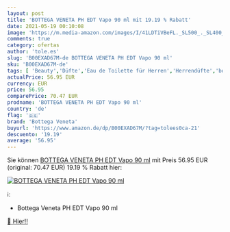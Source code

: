 ```yaml
---
layout: post
title: 'BOTTEGA VENETA PH EDT Vapo 90 ml mit 19.19 % Rabatt'
date: 2021-05-19 00:10:08
image: 'https://m.media-amazon.com/images/I/41LDTiVBeFL._SL500_._SL400_.jpg'
comments: true
category: ofertas
author: 'tole.es'
slug: 'B00EXAD67M-de BOTTEGA VENETA PH EDT Vapo 90 ml'
sku: 'B00EXAD67M-de'
tags: [ 'Beauty','Düfte','Eau de Toilette für Herren','Herrendüfte','bottega veneta', ]
actualPrice: 56.95 EUR
currency: EUR
price: 56.95
comparePrice: 70.47 EUR
prodname: 'BOTTEGA VENETA PH EDT Vapo 90 ml'
country: 'de'
flag: '🇩🇪'
brand: 'Bottega Veneta'
buyurl: 'https://www.amazon.de/dp/B00EXAD67M/?tag=tolees0ca-21'
descuento: '19.19'
average: '56.95'
---
```


Sie können [BOTTEGA VENETA PH EDT Vapo 90 ml](https://www.amazon.de/dp/B00EXAD67M/?tag=tolees0ca-21) mit Preis 56.95 EUR (original: 70.47 EUR) 19.19 % Rabatt hier:

[![BOTTEGA VENETA PH EDT Vapo 90 ml](https://m.media-amazon.com/images/I/41LDTiVBeFL._SL500_._SL400_.jpg)](https://www.amazon.de/dp/B00EXAD67M/?tag=tolees0ca-21)

ℹ️:

- Bottega Veneta PH EDT Vapo 90 ml

[🛒 Hier!!](https://www.amazon.de/dp/B00EXAD67M/?tag=tolees0ca-21)
